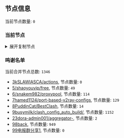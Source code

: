
## 节点信息
当前节点数量: `0`
### 当前节点
<details>
  <summary>展开复制节点</summary>

    

</details>

### 鸣谢名单
当前合并节点总数: `1346`
- [3kSLAWIASCA/actions](https://github.com/kSLAWIASCA/actions), 节点数量: `0`
- [5/shaoyouvip/free](https://github.com/shaoyouvip/free), 节点数量: `49`
- [6/snakem982/proxypool](https://github.com/snakem982/proxypool), 节点数量: `114`
- [7hamed1124/port-based-v2ray-configs](https://github.com/hamed1124/port-based-v2ray-configs), 节点数量: `129`
- [8PuddinCat/BestClash](https://github.com/PuddinCat/BestClash), 节点数量: `14`
- [9busymilk/clash_config_auto_build/](https://github.com/busymilk/clash_config_auto_build/), 节点数量: `1152`
- [23dora-admin001/aggregator-](https://github.com/dora-admin001/aggregator-), 节点数量: `2`
- [98back](https://github.com/firefoxmmx2/v2rayshare_subcription), 节点数量: `949`
- [99电报群分享1](https://github.com/cdddbc/getAirport), 节点数量: `0`


